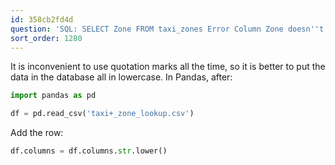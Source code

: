 ```yaml
---
id: 358cb2fd4d
question: 'SQL: SELECT Zone FROM taxi_zones Error Column Zone doesn''t exist'
sort_order: 1280
---
```


It is inconvenient to use quotation marks all the time, so it is better to put the data in the database all in lowercase. In Pandas, after:

```python
import pandas as pd

df = pd.read_csv('taxi+_zone_lookup.csv')
```

Add the row:

```python
df.columns = df.columns.str.lower()
```